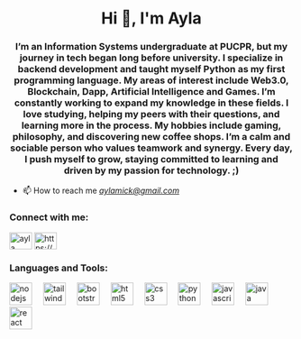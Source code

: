 <h1 align="center">Hi 🍥, I'm Ayla</h1>
<h3 align="center">I’m an Information Systems undergraduate at PUCPR, but my journey in tech began long before university. I specialize in backend development and taught myself Python as my first programming language. My areas of interest include Web3.0, Blockchain, Dapp, Artificial Intelligence and Games. I’m constantly working to expand my knowledge in these fields. I love studying, helping my peers with their questions, and learning more in the process. My hobbies include gaming, philosophy, and discovering new coffee shops. I’m a calm and sociable person who values teamwork and synergy. Every day, I push myself to grow, staying committed to learning and driven by my passion for technology. ;)</h3>

- 📫 How to reach me *aylamick@gmail.com*

<h3 align="left">Connect with me:</h3>
<p align="left">
<a href="https://www.linkedin.com/in/ayla-m-1721b6301/" target="blank"><img align="center" src="https://raw.githubusercontent.com/rahuldkjain/github-profile-readme-generator/master/src/images/icons/Social/linked-in-alt.svg" alt="ayla micheluzzi" height="30" width="40" /></a>
<a href="https://discord.gg/https://discord.gg/6BZrfZes" target="blank"><img align="center" src="https://raw.githubusercontent.com/rahuldkjain/github-profile-readme-generator/master/src/images/icons/Social/discord.svg" alt="https://discord.gg/6BZrfZes" height="30" width="40" /></a>
</p>

<h3 align="left">Languages and Tools:</h3>
<div align="left">
  <img src="https://cdn.jsdelivr.net/gh/devicons/devicon/icons/nodejs/nodejs-original.svg" height="40" alt="nodejs logo"  />
  <img width="12" />
  <img src="https://cdn.jsdelivr.net/gh/devicons/devicon/icons/tailwindcss/tailwindcss-original-wordmark.svg" height="40" alt="tailwindcss logo"  />
  <img width="12" />
  <img src="https://cdn.jsdelivr.net/gh/devicons/devicon/icons/bootstrap/bootstrap-original.svg" height="40" alt="bootstrap logo"  />
  <img width="12" />
  <img src="https://cdn.jsdelivr.net/gh/devicons/devicon/icons/html5/html5-original.svg" height="40" alt="html5 logo"  />
  <img width="12" />
  <img src="https://cdn.jsdelivr.net/gh/devicons/devicon/icons/css3/css3-original.svg" height="40" alt="css3 logo"  />
  <img width="12" />
  <img src="https://cdn.jsdelivr.net/gh/devicons/devicon/icons/python/python-original.svg" height="40" alt="python logo"  />
  <img width="12" />
  <img src="https://cdn.jsdelivr.net/gh/devicons/devicon/icons/javascript/javascript-original.svg" height="40" alt="javascript logo"  />
  <img width="12" />
  <img src="https://cdn.jsdelivr.net/gh/devicons/devicon/icons/java/java-original.svg" height="40" alt="java logo"  />
  <img width="12" />
  <img src="https://cdn.jsdelivr.net/gh/devicons/devicon/icons/react/react-original.svg" height="40" alt="react logo"  />
</div>

